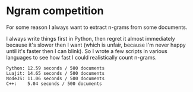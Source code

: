 # Ngram competition

For some reason I always want to extract n-grams from some documents.

I always write things first in Python, then regret it almost immediately
because it's slower then I want (which is unfair, because I'm never happy
until it's faster then I can blink).  So I wrote a few scripts in various
languages to see how fast I could realistically count n-grams.

    Python: 12.59 seconds / 500 documents
    Luajit: 14.65 seconds / 500 documents
    NodeJS: 11.06 seconds / 500 documents
    C++:    5.04 seconds / 500 documents

